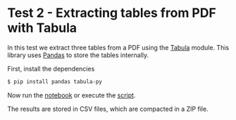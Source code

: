 # Test 2 - Extracting tables from PDF with Tabula

In this test we extract three tables from a PDF using
the [Tabula](https://tabula-py.readthedocs.io/en/latest/) module.
This library uses [Pandas](https://pandas.pydata.org) to store the tables internally.

First, install the dependencies

```bash
$ pip install pandas tabula-py
```

Now run the [notebook](2.ipynb) or execute the [script](../scripts/test2/2.py).

The results are stored in CSV files, which are compacted in a ZIP file.